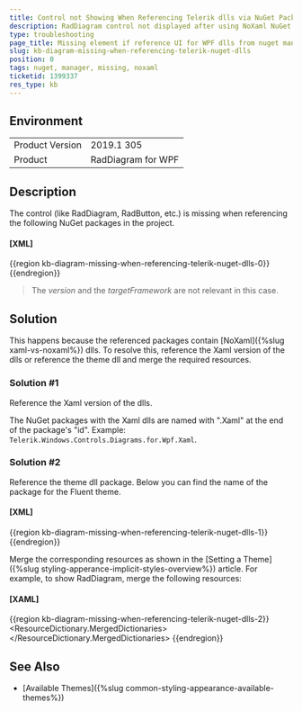 ```yaml
---
title: Control not Showing When Referencing Telerik dlls via NuGet Package
description: RadDiagram control not displayed after using NoXaml NuGet assemblies without referencing theme.
type: troubleshooting
page_title: Missing element if reference UI for WPF dlls from nuget manager
slug: kb-diagram-missing-when-referencing-telerik-nuget-dlls
position: 0
tags: nuget, manager, missing, noxaml
ticketid: 1399337
res_type: kb
---
```


## Environment
<table>
	<tr>
		<td>Product Version</td>
		<td>2019.1 305</td>
	</tr>
	<tr>
		<td>Product</td>
		<td>RadDiagram for WPF</td>
	</tr>
</table>

## Description

The control (like RadDiagram, RadButton, etc.) is missing when referencing the following NuGet packages in the project.

#### __[XML]__
{{region kb-diagram-missing-when-referencing-telerik-nuget-dlls-0}}
	<packages>
	  <package id="Telerik.Windows.Controls.Diagrams.for.Wpf" version="2019.1.220" targetFramework="net45" />
	  <package id="Telerik.Windows.Controls.for.Wpf" version="2019.1.220" targetFramework="net45" />
	  <package id="Telerik.Windows.Diagrams.Core.for.Wpf" version="2019.1.220" targetFramework="net45" />
	</packages>
{{endregion}}

> The *version* and the *targetFramework* are not relevant in this case. 

## Solution

This happens because the referenced packages contain [NoXaml]({%slug xaml-vs-noxaml%}) dlls. To resolve this, reference the Xaml version of the dlls or reference the theme dll and merge the required resources.

### Solution #1

Reference the Xaml version of the dlls.

The NuGet packages with the Xaml dlls are named with ".Xaml" at the end of the package's "id". Example: `Telerik.Windows.Controls.Diagrams.for.Wpf.Xaml`.

### Solution #2

Reference the theme dll package. Below you can find the name of the package for the Fluent theme.

#### __[XML]__
{{region kb-diagram-missing-when-referencing-telerik-nuget-dlls-1}}
	<packages>
		<!-- other packages here -->
		<package id="Telerik.Windows.themes.Fluent.for.Wpf" version="2019.1.220" targetFramework="net45" />
	</packages>
{{endregion}}

Merge the corresponding resources as shown in the [Setting a Theme]({%slug styling-apperance-implicit-styles-overview%}) article. For example, to show RadDiagram, merge the following resources:

#### __[XAML]__
{{region kb-diagram-missing-when-referencing-telerik-nuget-dlls-2}}
	<ResourceDictionary> 
		<ResourceDictionary.MergedDictionaries> 
			<ResourceDictionary Source="/Telerik.Windows.Themes.Fluent;component/Themes/System.Windows.xaml"/> 
			<ResourceDictionary Source="/Telerik.Windows.Themes.Fluent;component/Themes/Telerik.Windows.Controls.xaml"/> 
			<ResourceDictionary Source="/Telerik.Windows.Themes.Fluent;component/Themes/Telerik.Windows.Controls.Diagrams.xaml"/> 			
		</ResourceDictionary.MergedDictionaries> 
	</ResourceDictionary> 
{{endregion}}

## See Also
* [Available Themes]({%slug common-styling-appearance-available-themes%})
